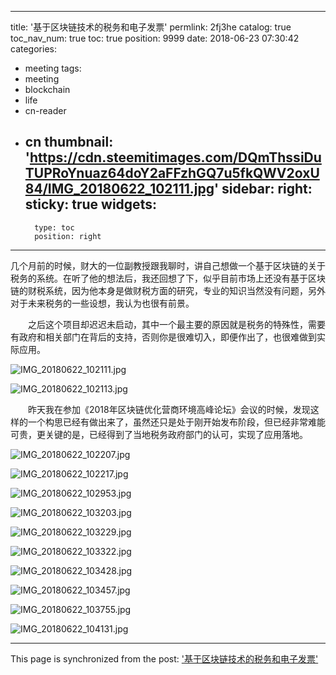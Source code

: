 
---
title: '基于区块链技术的税务和电子发票'
permlink: 2fj3he
catalog: true
toc_nav_num: true
toc: true
position: 9999
date: 2018-06-23 07:30:42
categories:
- meeting
tags:
- meeting
- blockchain
- life
- cn-reader
- cn
thumbnail: 'https://cdn.steemitimages.com/DQmThssiDuTUPRoYnuaz64doY2aFFzhGQ7u5fkQWV2oxU84/IMG_20180622_102111.jpg'
sidebar:
    right:
        sticky: true
widgets:
    -
        type: toc
        position: right
---


几个月前的时候，财大的一位副教授跟我聊时，讲自己想做一个基于区块链的关于税务的系统。在听了他的想法后，我还回想了下，似乎目前市场上还没有基于区块链的财税系统，因为他本身是做财税方面的研究，专业的知识当然没有问题，另外对于未来税务的一些设想，我认为也很有前景。

　　之后这个项目却迟迟未启动，其中一个最主要的原因就是税务的特殊性，需要有政府和相关部门在背后的支持，否则你是很难切入，即便作出了，也很难做到实际应用。


![IMG_20180622_102111.jpg](https://cdn.steemitimages.com/DQmThssiDuTUPRoYnuaz64doY2aFFzhGQ7u5fkQWV2oxU84/IMG_20180622_102111.jpg)

![IMG_20180622_102113.jpg](https://cdn.steemitimages.com/DQmXrLeW582N9vDzBkETHGrvWRDjeMuUYmqqmDNK4LY5dip/IMG_20180622_102113.jpg)


　　昨天我在参加《2018年区块链优化营商环境高峰论坛》会议的时候，发现这样的一个构思已经有做出来了，虽然还只是处于刚开始发布阶段，但已经非常难能可贵，更关键的是，已经得到了当地税务政府部门的认可，实现了应用落地。

![IMG_20180622_102207.jpg](https://cdn.steemitimages.com/DQmZJXDrEUaY3EmSxrKTh9QbKZysXjcLCK5NF7VNpWe52eX/IMG_20180622_102207.jpg)

![IMG_20180622_102217.jpg](https://cdn.steemitimages.com/DQmQfWCqVEuypHutRgDZ19G7AVMzRWfxTodBvXHPVy6sP4h/IMG_20180622_102217.jpg)

![IMG_20180622_102953.jpg](https://cdn.steemitimages.com/DQmYtY66BhsJDDdVQBs9DPLnjzajN94Exj3QKcqyFu61rQS/IMG_20180622_102953.jpg)

![IMG_20180622_103203.jpg](https://cdn.steemitimages.com/DQmY8XYUczLewHuLCzs4vgw2PvvYGYfGAoB8scGg3qMbE94/IMG_20180622_103203.jpg)

![IMG_20180622_103229.jpg](https://cdn.steemitimages.com/DQmekuZVidrpPowmv1iXAJ12avsdUhv18edgXqea4Dy2w2C/IMG_20180622_103229.jpg)

![IMG_20180622_103322.jpg](https://cdn.steemitimages.com/DQmc37dZYnDPgaLtjFUd7q9XCZiLYXTrVbuKxS3RM8awFNQ/IMG_20180622_103322.jpg)

![IMG_20180622_103428.jpg](https://cdn.steemitimages.com/DQmPNySEB7KUNxcK3FEQa1RSPPRdnHEZjZ9KSupvbeaHvH1/IMG_20180622_103428.jpg)

![IMG_20180622_103457.jpg](https://cdn.steemitimages.com/DQme9TouooXV83So7PUaqEE6nTLsiP2gc1uz3WngbeV7s5f/IMG_20180622_103457.jpg)

![IMG_20180622_103755.jpg](https://cdn.steemitimages.com/DQmURRyxY1eGetVxpsggj6WGE9tyFXXs2MoAued5WTafREJ/IMG_20180622_103755.jpg)

![IMG_20180622_104131.jpg](https://cdn.steemitimages.com/DQmPe4gEDeaMdZuiWLbSc9kn3gNzw2NZZmSgfj5BFcFAi6x/IMG_20180622_104131.jpg)

- - -

This page is synchronized from the post: ['基于区块链技术的税务和电子发票'](https://steemit.com/@rivalhw/2fj3he)
